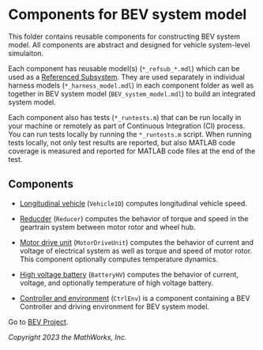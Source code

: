 # Components for BEV system model

This folder contains reusable components for
constructing BEV system model.
All components are abstract and
designed for vehicle system-level simulaiton.

Each component has reusable model(s) (`*_refsub_*.mdl`)
which can be used as a [Referenced Subsystem][url-refsub].
They are used separately in individual harness models
(`*_harness_model.mdl`) in each component folder
as well as together in BEV system model (`BEV_system_model.mdl`)
to build an integrated system model.

[url-refsub]: https://www.mathworks.com/help/simulink/ug/referenced-subsystem-1.html

Each component also has tests (`*_runtests.m`)
that can be run locally in your machine or
remotely as part of Continuous Integration (CI) process.
You can run tests locally by running the `*_runtests.m` script.
When running tests locally,
not only test results are reported,
but also MATLAB code coverage is measured and reported for
MATLAB code files at the end of the test.

## Components

- [Longitudinal vehicle][readme-veh] (`Vehicle1D`)
  computes longitudinal vehicle speed.

- [Reducder][readme-reducer] (`Reducer`) computes the behavior of
  torque and speed in the geartrain system
  between motor rotor and wheel hub.

- [Motor drive unit][readme-mdu] (`MotorDriveUnit`)
  computes the behavior of
  current and voltage of electrical system
  as well as torque and speed of motor rotor.
  This component optionally computes temperature dynamics.

- [High voltage battery][readme-hvbatt] (`BatteryHV`)
  computes the behavior of current, voltage,
  and optionally temperature of high voltage battery.

- [Controller and environment][readme-ctrlenv] (`CtrlEnv`)
  is a component containing a BEV Controller and driving environment
  for BEV system model.

Go to [BEV Project](../README.md).

_Copyright 2023 the MathWorks, Inc._

[readme-veh]: ../Components/Vehicle1D/README.md
[readme-reducer]: ../Components/Reducer/README.md
[readme-mdu]: ../Components/MotorDriveUnit/README.md
[readme-hvbatt]: ../Components/BatteryHighVoltage/README.md
[readme-ctrlenv]: ../Components/ControllerAndEnvironment/README.md

